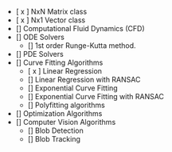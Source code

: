 - [ x ] NxN Matrix class
- [ x ] Nx1 Vector class
- [] Computational Fluid Dynamics (CFD)
- [] ODE Solvers
    - [] 1st order Runge-Kutta method.
- [] PDE Solvers
- [] Curve Fitting Algorithms
    - [ x ] Linear Regression
    - [] Linear Regression with RANSAC
    - [] Exponential Curve Fitting
    - [] Exponential Curve Fitting with RANSAC
    - [] Polyfitting algorithms
- [] Optimization Algorithms
- [] Computer Vision Algorithms
    - [] Blob Detection
    - [] Blob Tracking